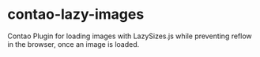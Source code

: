 # contao-lazy-images
Contao Plugin for loading images with LazySizes.js while preventing reflow in the browser, once an image is loaded.
